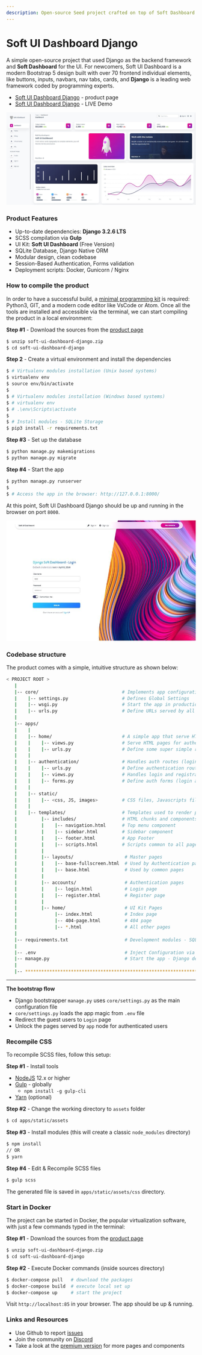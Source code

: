 ```yaml
---
description: Open-source Seed project crafted on top of Soft Dashboard and Django
---
```


# Soft UI Dashboard Django

A simple open-source project that used Django as the backend framework and **Soft Dashboard** for the UI. For newcomers, Soft UI Dashboard is a modern Bootstrap 5 design built with over 70 frontend individual elements, like buttons, inputs, navbars, nav tabs, cards, and **Django** is a leading web framework coded by programming experts.&#x20;

* [Soft UI Dashboard Django](https://www.creative-tim.com/product/soft-ui-dashboard-django) - product page
* [Soft UI Dashboard Django](https://www.creative-tim.com/live/soft-ui-dashboard-django) - LIVE Demo

![Soft UI Dashboard - Django](../.gitbook/assets/blog-soft-ui-dashboard-cover.jpg)

### Product Features&#x20;

* Up-to-date dependencies: **Django 3.2.6 LTS**
* SCSS compilation via **Gulp**
* UI Kit: **Soft UI Dashboard** (Free Version)
* SQLite Database, Django Native ORM
* Modular design, clean codebase
* Session-Based Authentication, Forms validation
* Deployment scripts: Docker, Gunicorn / Nginx



### How to compile the product

In order to have a successful build, a [minimal programming kit](https://docs.appseed.us/content/tutorials/minimal-programming-kit) is required: Python3, GIT, and a modern code editor like VsCode or Atom. Once all the tools are installed and accessible via the terminal, we can start compiling the product in a local environment:&#x20;

**Step #1** - Download the sources from the [product page](https://www.creative-tim.com/product/soft-ui-dashboard-django)

```bash
$ unzip soft-ui-dashboard-django.zip
$ cd soft-ui-dashboard-django 
```

**Step 2** - Create a virtual environment and install the dependencies

```bash
$ # Virtualenv modules installation (Unix based systems)
$ virtualenv env
$ source env/bin/activate
$
$ # Virtualenv modules installation (Windows based systems)
$ # virtualenv env
$ # .\env\Scripts\activate
$
$ # Install modules - SQLite Storage
$ pip3 install -r requirements.txt
```

**Step #3** - Set up the database

```bash
$ python manage.py makemigrations
$ python manage.py migrate
```

**Step #4** - Start the app

```bash
$ python manage.py runserver
$
$ # Access the app in the browser: http://127.0.0.1:8000/
```

At this point, Soft UI Dashboard Django should be up and running in the browser on port `8000`.&#x20;

![Soft UI Dashboard Django - Login page](../.gitbook/assets/soft-ui-dashboard-django-login.jpg)

### Codebase structure

The product comes with a simple, intuitive structure as shown below:

```bash
< PROJECT ROOT >
   |
   |-- core/                               # Implements app configuration
   |    |-- settings.py                    # Defines Global Settings
   |    |-- wsgi.py                        # Start the app in production
   |    |-- urls.py                        # Define URLs served by all apps/nodes
   |
   |-- apps/
   |    |
   |    |-- home/                          # A simple app that serve HTML files
   |    |    |-- views.py                  # Serve HTML pages for authenticated users
   |    |    |-- urls.py                   # Define some super simple routes  
   |    |
   |    |-- authentication/                # Handles auth routes (login and register)
   |    |    |-- urls.py                   # Define authentication routes  
   |    |    |-- views.py                  # Handles login and registration  
   |    |    |-- forms.py                  # Define auth forms (login and register) 
   |    |
   |    |-- static/
   |    |    |-- <css, JS, images>         # CSS files, Javascripts files
   |    |
   |    |-- templates/                     # Templates used to render pages
   |         |-- includes/                 # HTML chunks and components
   |         |    |-- navigation.html      # Top menu component
   |         |    |-- sidebar.html         # Sidebar component
   |         |    |-- footer.html          # App Footer
   |         |    |-- scripts.html         # Scripts common to all pages
   |         |
   |         |-- layouts/                   # Master pages
   |         |    |-- base-fullscreen.html  # Used by Authentication pages
   |         |    |-- base.html             # Used by common pages
   |         |
   |         |-- accounts/                  # Authentication pages
   |         |    |-- login.html            # Login page
   |         |    |-- register.html         # Register page
   |         |
   |         |-- home/                      # UI Kit Pages
   |              |-- index.html            # Index page
   |              |-- 404-page.html         # 404 page
   |              |-- *.html                # All other pages
   |
   |-- requirements.txt                     # Development modules - SQLite storage
   |
   |-- .env                                 # Inject Configuration via Environment
   |-- manage.py                            # Start the app - Django default start script
   |
   |-- ************************************************************************
```

****

**The bootstrap flow**&#x20;

* Django bootstrapper `manage.py` uses `core/settings.py` as the main configuration file
* `core/settings.py` loads the app magic from `.env` file
* Redirect the guest users to `Login` page
* Unlock the pages served by `app` node for authenticated users



### Recompile CSS

To recompile SCSS files, follow this setup:

**Step #1** - Install tools

* [NodeJS](https://nodejs.org/en/) 12.x or higher
* [Gulp](https://gulpjs.com) - globally
  * `npm install -g gulp-cli`
* [Yarn](https://yarnpkg.com) (optional)&#x20;

**Step #2** - Change the working directory to `assets` folder

```bash
$ cd apps/static/assets
```

**Step #3** - Install modules (this will create a classic `node_modules` directory)

```bash
$ npm install
// OR
$ yarn
```

**Step #4** - Edit & Recompile SCSS files

```bash
$ gulp scss
```

The generated file is saved in `apps/static/assets/css` directory.



### Start in Docker

The project can be started in Docker, the popular virtualization software, with just a few commands typed in the terminal:

**Step #1** - Download the sources from the [product page](https://www.creative-tim.com/product/soft-ui-dashboard-django)

```bash
$ unzip soft-ui-dashboard-django.zip
$ cd soft-ui-dashboard-django 
```

**Step #2** - Execute Docker commands (inside sources directory)

```bash
$ docker-compose pull   # download the packages 
$ docker-compose build  # execute local set up
$ docker-compose up     # start the project 
```

Visit `http://localhost:85` in your browser. The app should be up & running.



### Links and Resources

* Use Github to report [issues](https://github.com/creativetimofficial/soft-ui-dashboard-django/issues)&#x20;
* Join the community on [Discord](https://discord.gg/pbr6WF53)&#x20;
* Take a look at the [premium version](https://www.creative-tim.com/product/soft-ui-dashboard-pro-django) for more pages and components&#x20;
